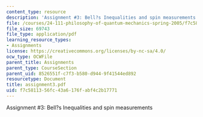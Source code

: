 ```yaml
---
content_type: resource
description: 'Assignment #3: Bell?s Inequalities and spin measurements'
file: /courses/24-111-philosophy-of-quantum-mechanics-spring-2005/f7c5811356fc43a6176fabf4c2b17771_assignment3.pdf
file_size: 69743
file_type: application/pdf
learning_resource_types:
- Assignments
license: https://creativecommons.org/licenses/by-nc-sa/4.0/
ocw_type: OCWFile
parent_title: Assignments
parent_type: CourseSection
parent_uid: 8526551f-c7f3-b580-d944-9f41544ed892
resourcetype: Document
title: assignment3.pdf
uid: f7c58113-56fc-43a6-176f-abf4c2b17771
---
```

Assignment #3: Bell?s Inequalities and spin measurements